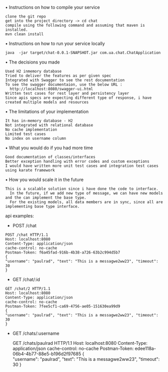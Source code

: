 • Instructions on how to compile your service

    clone the git repo
    get into the project directory -> cd chat
    compile using the following command and assuming that maven is installed.
    mvn clean install
    
• Instructions on how to run your service locally
  
    java  -jar target/chat-0.0.1-SNAPSHOT.jar com.ua.chat.ChatApplication
        
  
• The decisions you made
    
    Used H2 inmemory database
    Tried to deliver the features as per given spec
    Integrated with Swagger to see the rest documentation
    To see the swagger documentaion, use the below URL : 
      http://localhost:8080/swagger-ui.html
    Written test cases for rest layer and persistency layer 
    Since apis specs are expecting different type of response, i have created multiple models and resources 
  
• The limitations of your implementation
  
    It has in-memory database - H2
    Not integrated with relational database
    No cache implementation
    Limited test cases
    No index on username column
    
   
• What you would do if you had more time
    
    Good documentation of classes/interfaces
    Better exception handling with error codes and custom exceptions
    I would have written more unit test cases and integration test cases using karate framework 
   
 
• How you would scale it in the future

    This is a scalable solution since i have done the code to interface.
      In the future, if we add new type of message, we can have new models and the can implement the base type.
      For the existing models, all data members are in sync, since all are implementing base type interface.
      
     
api examples:

   - POST /chat
    
    POST /chat HTTP/1.1
    Host: localhost:8080
    Content-Type: application/json
    cache-control: no-cache
    Postman-Token: f6a45fad-916b-4b38-a726-63b2c994d5b7
    {    	
    "username": "paulrad", "text": "This is a messagwe2ww23", "timeout": 30
    }
    
    
   - GET /chat/:id
    
    GET /chat/2 HTTP/1.1
    Host: localhost:8080
    Content-Type: application/json
    cache-control: no-cache
    Postman-Token: 7fee5cf1-ca69-4756-ae05-151630ea99d9
    {    	
    "username": "paulrad", "text": "This is a messagwe2ww23", "timeout": 30
    }    
    
    
    
   - GET /chats/:username
    
        
        GET /chats/paulrad HTTP/1.1
        Host: localhost:8080
        Content-Type: application/json
        cache-control: no-cache
        Postman-Token: edee118a-06b4-4b77-88e5-b196d2f97685
        {    	
        "username": "paulrad", "text": "This is a messagwe2ww23", "timeout": 30
        }
